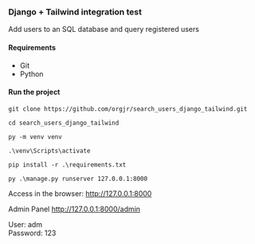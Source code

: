### Django + Tailwind integration test
Add users to an SQL database and query registered users

#### Requirements
- Git
- Python

#### Run the project
```
git clone https://github.com/orgjr/search_users_django_tailwind.git

cd search_users_django_tailwind

py -m venv venv

.\venv\Scripts\activate

pip install -r .\requirements.txt

py .\manage.py runserver 127.0.0.1:8000
```
Access in the browser:
http://127.0.0.1:8000

Admin Panel
http://127.0.0.1:8000/admin

User: adm  
Password: 123
